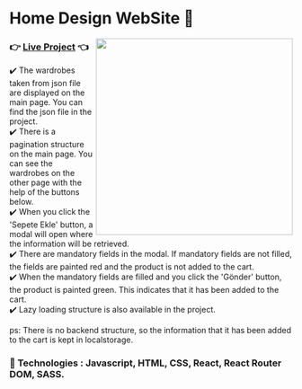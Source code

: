 # Home Design WebSite 🏡

<img src="https://media3.giphy.com/media/l0IylQoMkcbZUbtKw/giphy.gif?cid=ecf05e47pgjzmgxm5cmhdz1pmhgximi2ignfu4u590si7pqx&rid=giphy.gif&ct=g" width="350" align="right">

### :point_right: <a href="https://koctas.netlify.app/">Live Project</a> :point_left: ###

:heavy_check_mark: The wardrobes taken from json file are displayed on the main page. You can find the json file in the project. <br />
:heavy_check_mark: There is a pagination structure on the main page. You can see the wardrobes on the other page with the help of the buttons below. <br />
:heavy_check_mark: When you click the 'Sepete Ekle' button, a modal will open where the information will be retrieved. <br /> 
:heavy_check_mark: There are mandatory fields in the modal. If mandatory fields are not filled, the fields are painted red and the product is not added to the cart. <br />
:heavy_check_mark: When the mandatory fields are filled and you click the 'Gönder' button, the product is painted green. This indicates that it has been added to the cart. <br />
:heavy_check_mark: Lazy loading structure is also available in the project. <br />

ps: There is no backend structure, so the information that it has been added to the cart is kept in localstorage.

### :rocket: Technologies : Javascript, HTML, CSS, React, React Router DOM, SASS.

